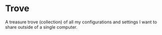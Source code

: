 # Trove
A treasure trove (collection) of all my configurations and settings I want to share outside of a single computer.
